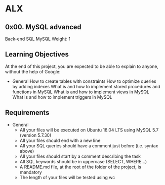 # ALX

## 0x00. MySQL advanced
Back-end
SQL
MySQL
 Weight: 1

## Learning Objectives
At the end of this project, you are expected to be able to explain to anyone, without the help of Google:

 * General
How to create tables with constraints
How to optimize queries by adding indexes
What is and how to implement stored procedures and functions in MySQL
What is and how to implement views in MySQL
What is and how to implement triggers in MySQL


## Requirements
 * General
    * All your files will be executed on Ubuntu 18.04 LTS using MySQL 5.7 (version 5.7.30)
    * All your files should end with a new line
    * All your SQL queries should have a comment just before (i.e. syntax above)
    * All your files should start by a comment describing the task
    * All SQL keywords should be in uppercase (SELECT, WHERE…)
    * A README.md file, at the root of the folder of the project, is mandatory
    * The length of your files will be tested using wc
